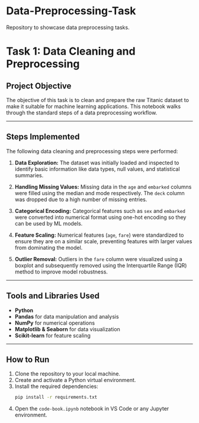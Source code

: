 # Data-Preprocessing-Task
Repository to showcase data preprocessing tasks.

# Task 1: Data Cleaning and Preprocessing

## Project Objective

The objective of this task is to clean and prepare the raw Titanic dataset to make it suitable for machine learning applications. This notebook walks through the standard steps of a data preprocessing workflow.

---

## Steps Implemented

The following data cleaning and preprocessing steps were performed:

1.  **Data Exploration:** The dataset was initially loaded and inspected to identify basic information like data types, null values, and statistical summaries.

2.  **Handling Missing Values:** Missing data in the `age` and `embarked` columns were filled using the median and mode respectively. The `deck` column was dropped due to a high number of missing entries.

3.  **Categorical Encoding:** Categorical features such as `sex` and `embarked` were converted into numerical format using one-hot encoding so they can be used by ML models.

4.  **Feature Scaling:** Numerical features (`age`, `fare`) were standardized to ensure they are on a similar scale, preventing features with larger values from dominating the model.

5.  **Outlier Removal:** Outliers in the `fare` column were visualized using a boxplot and subsequently removed using the Interquartile Range (IQR) method to improve model robustness.

---

## Tools and Libraries Used

* **Python**
* **Pandas** for data manipulation and analysis
* **NumPy** for numerical operations
* **Matplotlib & Seaborn** for data visualization
* **Scikit-learn** for feature scaling

---

## How to Run

1.  Clone the repository to your local machine.
2.  Create and activate a Python virtual environment.
3.  Install the required dependencies:
    ```bash
    pip install -r requirements.txt
    ```
4.  Open the `code-book.ipynb` notebook in VS Code or any Jupyter environment.